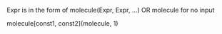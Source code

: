 

Expr is in the form of molecule(Expr, Expr, ...) OR molecule for no input

molecule[const1, const2](molecule, 1)


